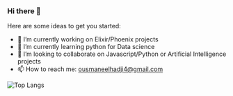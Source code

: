 ### Hi there 👋

<!--
**ousmane12/ousmane12** is a ✨ _special_ ✨ repository because its `README.md` (this file) appears on your GitHub profile.
-->
Here are some ideas to get you started:

- 🔭 I’m currently working on Elixir/Phoenix projects
- 🌱 I’m currently learning python for Data science
- 👯 I’m looking to collaborate on Javascript/Python or Artificial Intelligence projects
- 📫 How to reach me: ousmaneelhadji4@gmail.com

![Top Langs](https://github-readme-stats.vercel.app/api/top-langs/?username=ousmane12&layout=compact&theme=radical)
